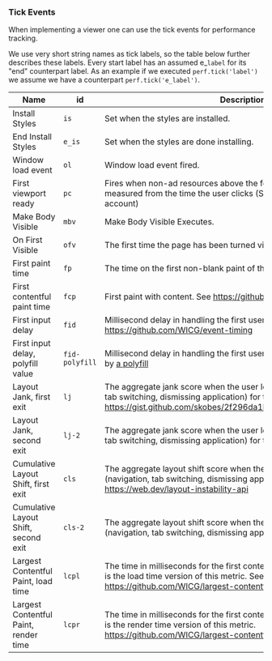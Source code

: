 <!---
Copyright 2015 The AMP HTML Authors. All Rights Reserved.

Licensed under the Apache License, Version 2.0 (the "License");
you may not use this file except in compliance with the License.
You may obtain a copy of the License at

      http://www.apache.org/licenses/LICENSE-2.0

Unless required by applicable law or agreed to in writing, software
distributed under the License is distributed on an "AS-IS" BASIS,
WITHOUT WARRANTIES OR CONDITIONS OF ANY KIND, either express or implied.
See the License for the specific language governing permissions and
limitations under the License.
-->

### Tick Events

When implementing a viewer one can use the tick events for performance tracking.

We use very short string names as tick labels, so the table below
further describes these labels.
Every start label has an assumed e\_`label` for its "end" counterpart label.
As an example if we executed `perf.tick('label')` we assume we have a counterpart
`perf.tick('e_label')`.

| Name                | id                | Description                        |
----------------------|-------------------|------------------------------------|
| Install Styles      | `is`              | Set when the styles are installed. |
| End Install Styles  | `e_is`            | Set when the styles are done installing. |
| Window load event   | `ol`              | Window load event fired.           |
| First viewport ready | `pc`             | Fires when non-ad resources above the fold fired their load event measured from the time the user clicks (So takes pre-rendering into account) |
| Make Body Visible | `mbv` | Make Body Visible Executes. |
| On First Visible | `ofv` | The first time the page has been turned visible. |
| First paint time | `fp` | The time on the first non-blank paint of the page. |
| First contentful paint time | `fcp` | First paint with content. See https://github.com/WICG/paint-timing |
| First input delay | `fid` | Millisecond delay in handling the first user input on the page. See https://github.com/WICG/event-timing |
| First input delay, polyfill value | `fid-polyfill` | Millisecond delay in handling the first user input on the page, reported by [a polyfill](https://github.com/GoogleChromeLabs/first-input-delay) |
| Layout Jank, first exit | `lj` | The aggregate jank score when the user leaves the page (navigation, tab switching, dismissing application) for the first time. See https://gist.github.com/skobes/2f296da1b0a88cc785a4bf10a42bca07 |
| Layout Jank, second exit | `lj-2` | The aggregate jank score when the user leaves the page (navigation, tab switching, dismissing application) for the second time. |
| Cumulative Layout Shift, first exit | `cls` | The aggregate layout shift score when the user leaves the page (navigation, tab switching, dismissing application) for the first time. See https://web.dev/layout-instability-api |
| Cumulative Layout Shift, second exit | `cls-2` | The aggregate layout shift score when the user leaves the page (navigation, tab switching, dismissing application) for the second time. |
| Largest Contentful Paint, load time | `lcpl` | The time in milliseconds for the first contentful element to display. This is the load time version of this metric. See https://github.com/WICG/largest-contentful-paint |
| Largest Contentful Paint, render time | `lcpr` | The time in milliseconds for the first contentful element to display. This is the render time version of this metric. https://github.com/WICG/largest-contentful-paint |
